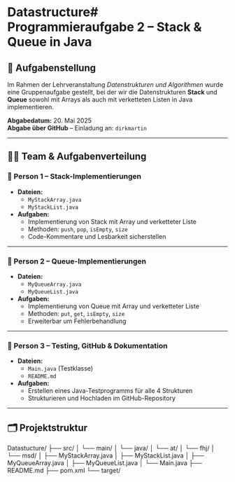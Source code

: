 # Datastructure# Programmieraufgabe 2 – Stack & Queue in Java

## 📌 Aufgabenstellung

Im Rahmen der Lehrveranstaltung *Datenstrukturen und Algorithmen* wurde eine Gruppenaufgabe gestellt, bei der wir die Datenstrukturen **Stack** und **Queue** sowohl mit Arrays als auch mit verketteten Listen in Java implementieren.

**Abgabedatum:** 20. Mai 2025  
**Abgabe über GitHub** – Einladung an: `dirkmartin`

---

## 👨‍💻 Team & Aufgabenverteilung

### 👤 Person 1 – Stack-Implementierungen
- **Dateien:**  
  - `MyStackArray.java`  
  - `MyStackList.java`  
- **Aufgaben:**  
  - Implementierung von Stack mit Array und verketteter Liste  
  - Methoden: `push`, `pop`, `isEmpty`, `size`  
  - Code-Kommentare und Lesbarkeit sicherstellen

---

### 👤 Person 2 – Queue-Implementierungen
- **Dateien:**  
  - `MyQueueArray.java`  
  - `MyQueueList.java`  
- **Aufgaben:**  
  - Implementierung von Queue mit Array und verketteter Liste  
  - Methoden: `put`, `get`, `isEmpty`, `size`  
  - Erweiterbar um Fehlerbehandlung

---

### 👤 Person 3 – Testing, GitHub & Dokumentation
- **Dateien:**  
  - `Main.java` (Testklasse)  
  - `README.md`  
- **Aufgaben:**  
  - Erstellen eines Java-Testprogramms für alle 4 Strukturen  
  - Strukturieren und Hochladen im GitHub-Repository  

---

## 🗂️ Projektstruktur

Datastucture/
├── src/
│ └── main/
│ └── java/
│ └── at/
│ └── fhj/
│ └── msd/
│ ├── MyStackArray.java
│ ├── MyStackList.java
│ ├── MyQueueArray.java
│ ├── MyQueueList.java
│ └── Main.java
├── README.md
├── pom.xml
└── target/


